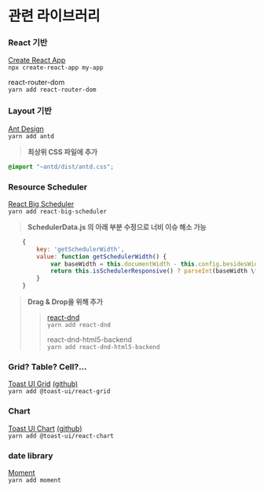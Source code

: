 # 관련 라이브러리

### React 기반

[Create React App](https://github.com/facebook/create-react-app)<br/>
`npx create-react-app my-app`

react-router-dom<br/>
`yarn add react-router-dom`

### Layout 기반

[Ant Design](https://ant.design/)<br/>
`yarn add antd`

> **최상위 CSS 파일에 추가**<br/>

```css
@import "~antd/dist/antd.css";
```

### Resource Scheduler

[React Big Scheduler](https://stephenchou1017.github.io/scheduler/#/)<br/>
`yarn add react-big-scheduler`

> **SchedulerData.js 의 아래 부분 수정으로 너비 이슈 해소 가능**<br/>

```javascript
    {
        key: 'getSchedulerWidth',
        value: function getSchedulerWidth() {
            var baseWidth = this.documentWidth - this.config.besidesWidth - 300 > 0 ? this.documentWidth - this.config.besidesWidth - 300 : 0;
            return this.isSchedulerResponsive() ? parseInt(baseWidth \* Number(this.config.schedulerWidth.slice(0, -1)) / 100) : this.config.schedulerWidth;
        }
    }
```

> **Drag & Drop을 위해 추가**<br/>
>
> > [react-dnd](http://react-dnd.github.io/react-dnd/about)<br/> `yarn add react-dnd`<br/>
> >
> > react-dnd-html5-backend<br/> `yarn add react-dnd-html5-backend`

### Grid? Table? Cell?...

[Toast UI Grid](https://ui.toast.com/tui-grid) [(github)](https://github.com/nhn/toast-ui.react-grid)<br/>
`yarn add @toast-ui/react-grid`

### Chart

[Toast UI Chart](https://ui.toast.com/tui-chart) [(github)](https://github.com/nhn/toast-ui.react-chart)<br/>
`yarn add @toast-ui/react-chart`

### date library

[Moment](http://momentjs.com/docs/)<br/>
`yarn add moment`
